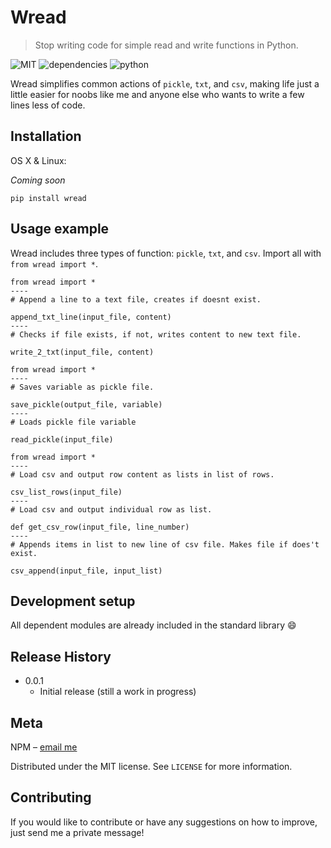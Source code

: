 # Wread
> Stop writing code for simple read and write functions in Python. 

![MIT](https://img.shields.io/dub/l/vibe-d.svg?style=flat-square)
![dependencies](https://img.shields.io/david/expressjs/express.svg?style=flat-square)
![python](https://img.shields.io/badge/python-3.6%2C3.7-blue.svg?style=flat-square)


Wread simplifies common actions of ``pickle``, ``txt``, and ``csv``, making life just a little easier for noobs like me and anyone else who wants to write a few lines less of code.

## Installation

OS X & Linux:

*Coming soon*
```
pip install wread
```

## Usage example

Wread includes three types of function: ``pickle``, ``txt``, and ``csv``. Import all with ``from wread import *``.

```
from wread import *
----
# Append a line to a text file, creates if doesnt exist.

append_txt_line(input_file, content)
----
# Checks if file exists, if not, writes content to new text file.

write_2_txt(input_file, content)
```

```
from wread import *
----
# Saves variable as pickle file.

save_pickle(output_file, variable)
----
# Loads pickle file variable

read_pickle(input_file)
```

```
from wread import *
----
# Load csv and output row content as lists in list of rows.

csv_list_rows(input_file)
----
# Load csv and output individual row as list.

def get_csv_row(input_file, line_number)
----  
# Appends items in list to new line of csv file. Makes file if does't exist.

csv_append(input_file, input_list)
```


## Development setup

All dependent modules are already included in the standard library :smile:


## Release History

* 0.0.1
    * Initial release (still a work in progress)

## Meta

NPM – [email me](https://github.com/npmontgomery)

Distributed under the MIT license. See ``LICENSE`` for more information.


## Contributing

If you would like to contribute or have any suggestions on how to improve, just send me a private message!

<!-- Markdown link & img dfn's -->


